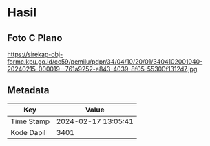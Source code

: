 # Hasil

## Foto C Plano

https://sirekap-obj-formc.kpu.go.id/cc59/pemilu/pdpr/34/04/10/20/01/3404102001040-20240215-000019--761a9252-e843-4039-8f05-55300f1312d7.jpg


## Metadata

| Key        | Value               |
| ---------- | ------------------- |
| Time Stamp | 2024-02-17 13:05:41 |
| Kode Dapil | 3401                |



